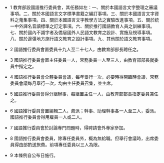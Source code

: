 * 1 教育部設國語推行委員會，其任務如左：一、關於本國語言文字整理之審議事項。二、關於本國語言文字標準書籍之編訂事項。三、關於本國語言文字資料之蒐集事項。四、關於本國語言文字教學方法之實驗改進事項。五、關於統一中外譯名音讀標準之訂定事項。六、關於推行國語教育人員之訓練事項。七、關於國內不識字者及僑居國外人民語文教育之設計、實施及視導事項。八、關於邊彊地方施行語文教育之設計事項。九、其他關於語文教育事項。

* 2 國語推行委員會置委員十九人至二十七人，由教育部部長聘任之。

* 3 國語推行委員會置主任委員一人，常務委員一人至三人，由教育部部長就委員中指定之。

* 4 國語推行委員會全體委員會議，每年舉行一次，必要時得開臨時會議，常務委員會議每月舉行一次，均由主任委員召集，並主席。

* 5 國語推行委員會得分組辦事，每組置主任一人，由教育部部長指定委員兼任之。

* 6 國語推行委員會置編輯二人，薦派；幹事、助理幹事各一人至三人，委派。國語推行委員會得用雇員一人或二人。

* 7 國語推行委員會於討論專門問題時，得聘請會外專家參加。

* 8 國語推行委員會委員，除專任委員外，概為無給職。但舉行會議時，出席委員得由部酌送旅費。前項專任委員以三人為限。

* 9 本條例自公布日施行。

